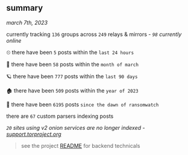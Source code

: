 
## summary
_march 7th, 2023_

currently tracking `136` groups across `249` relays & mirrors - _`98` currently online_

⏲ there have been `5` posts within the `last 24 hours`

🦈 there have been `58` posts within the `month of march`

🪐 there have been `777` posts within the `last 90 days`

🏚 there have been `509` posts within the `year of 2023`

🦕 there have been `6195` posts `since the dawn of ransomwatch`

there are `67` custom parsers indexing posts

_`20` sites using v2 onion services are no longer indexed - [support.torproject.org](https://support.torproject.org/onionservices/v2-deprecation/)_

> see the project [README](https://github.com/joshhighet/ransomwatch#ransomwatch--) for backend technicals
